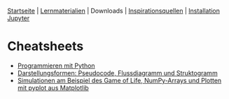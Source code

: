 [Startseite](./index.md) | [Lernmaterialien](./mein_material.md) | Downloads | [Inspirationsquellen](./inspiration.md) | [Installation Jupyter](./installation_anaconda.md)

# Cheatsheets

* [Programmieren mit Python](./assets/cheatsheets/cheatsheet_python.pdf)
* [Darstellungsformen: Pseudocode, Flussdiagramm und Struktogramm](./assets/cheatsheets/cheatsheet_algorithmen-darstellung.pdf)
* [Simulationen am Beispiel des Game of Life, NumPy-Arrays und Plotten mit pyplot aus Matplotlib](./assets/cheatsheets/cheatsheet_simulieren.pdf)
